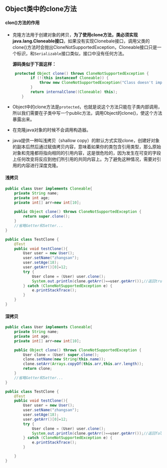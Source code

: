 ## Object类中的clone方法

#### clon()方法的作用

- 克隆方法用于创建对象的拷贝，**为了使用clone方法，类必须实现java.lang.Cloneable接口**，如果没有实现Clonebale接口，调用父类的clone()方法时会抛出CloneNotSupportedException，Cloneable接口只是一个标识，和`Serializable`接口类似，接口中没有任何方法。

  **源码类似于下面这样：**

  ```java
   protected Object clone() throws CloneNotSupportedException {
          if (!(this instanceof Cloneable)) {
              throw new CloneNotSupportedException("Class doesn't implement Cloneable");
          }
          return internalClone((Cloneable) this);
      }
  ```

- Object中的clone方法是`protected`，也就是说这个方法只能在子类内部调用，所以我们需要在子类中写一个public方法，调用Object的clone()，使这个方法暴露出来。

- 在克隆java对象的时候不会调用构造器。

- java提供一种叫浅拷贝（shallow copy）的默认方式实现clone，创建好对象的副本后然后通过赋值拷贝内容，意味着如果你的类包含引用类型，那么原始对象和克隆都将指向相同的引用内容，这是很危险的，因为发生在可变的字段上任何改变将反应到他们所引用的共同内容上。为了避免这种情况，需要对引用的内容进行深度克隆。

#### 浅拷贝

```java
public class User implements Cloneable{
    private String name;
    private int age;
    private int[] arr=new int[10];
    
    public Object clone() throws CloneNotSupportedException {
        return super.clone();
    }
    //省略Getter和Setter...
}
```

```java
public class TestClone {
    @Test
    public void testClone(){
        User user = new User();
        user.setName("zhangsan");
        user.setAge(18);
        user.getArr()[0]=12;
        try {
            User clone = (User) user.clone();
            System.out.println(clone.getArr()==user.getArr());//返回true，表示两个引用都指向同一个数组
        } catch (CloneNotSupportedException e) {
            e.printStackTrace();
        }
    }
}
```

#### 深拷贝

```java
public class User implements Cloneable{
    private String name;
    private int age;
    private int[] arr=new int[10];

    public Object clone() throws CloneNotSupportedException {
        User clone = (User) super.clone();
        clone.setName(new String(this.name));
        clone.setArr(Arrays.copyOf(this.arr,this.arr.length));
        return clone;
    }
	//省略Getter和Setter...
}

```

```java
public class TestClone {
    @Test
    public void testClone(){
        User user = new User();
        user.setName("zhangsan");
        user.setAge(18);
        user.getArr()[0]=12;
        try {
            User clone = (User) user.clone();
            System.out.println(clone.getArr()==user.getArr());//返回false，表示两个引用分别指向两个不同的数组
        } catch (CloneNotSupportedException e) {
            e.printStackTrace();
        }

    }
}
```

